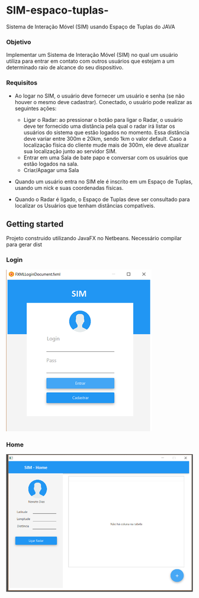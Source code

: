 # SIM-espaco-tuplas-
 Sistema de Interação Móvel (SIM) usando Espaço de Tuplas do JAVA

### Objetivo
Implementar um Sistema de Interação Móvel (SIM) no qual um usuário utiliza
para entrar em contato com outros usuários que estejam a um determinado raio de alcance do
seu dispositivo.

### Requisitos
- Ao logar no SIM, o usuário deve fornecer um usuário e senha (se não
houver o mesmo deve cadastrar). Conectado, o usuário pode realizar as seguintes ações:
  - Ligar o Radar: ao pressionar o botão para ligar o Radar, o usuário deve ter
fornecido uma distância pela qual o radar irá listar os usuários do sistema
que estão logados no momento. Essa distância deve variar entre 300m e
20km, sendo 1km o valor default. Caso a localização física do cliente mude
mais de 300m, ele deve atualizar sua localização junto ao servidor SIM.
  - Entrar em uma Sala de bate papo e conversar com os usuários que estão
logados na sala.
  - Criar/Apagar uma Sala

- Quando um usuário entra no SIM ele é inscrito em um Espaço de Tuplas, usando um
nick e suas coordenadas físicas.
- Quando o Radar é ligado, o Espaço de Tuplas deve ser consultado para localizar os
Usuários que tenham distâncias compatíveis. 

## Getting started
Projeto construido utilizando JavaFX no Netbeans. Necessário compilar para gerar dist

### Login

![alt img](img/login.png)


### Home

![alt img](img/home.png)